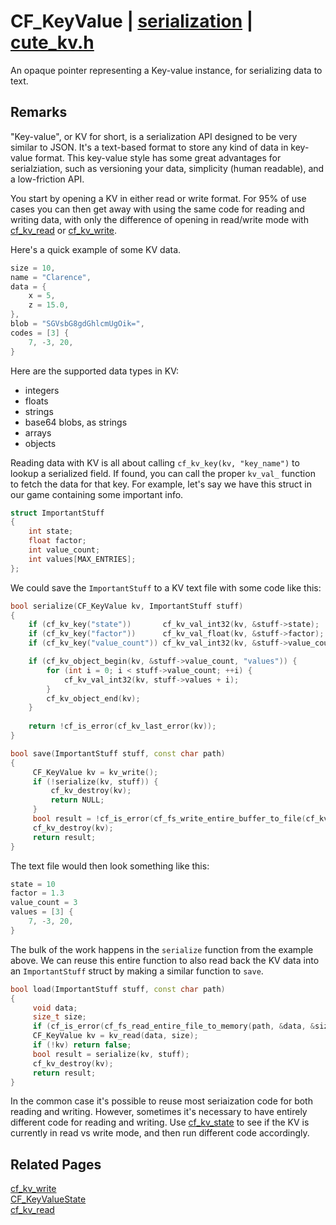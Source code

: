 # CF_KeyValue | [serialization](https://github.com/RandyGaul/cute_framework/blob/master/docs/serialization_readme.md) | [cute_kv.h](https://github.com/RandyGaul/cute_framework/blob/master/include/cute_kv.h)

An opaque pointer representing a Key-value instance, for serializing data to text.

## Remarks

"Key-value", or KV for short, is a serialization API designed to be very similar to JSON. It's a
text-based format to store any kind of data in key-value format. This key-value style has some
great advantages for serialziation, such as versioning your data, simplicity (human readable),
and a low-friction API.

You start by opening a KV in either read or write format. For 95% of use cases you can then get
away with using the same code for reading and writing data, with only the difference of opening
in read/write mode with [cf_kv_read](https://github.com/RandyGaul/cute_framework/blob/master/docs/serialization/cf_kv_read.md) or [cf_kv_write](https://github.com/RandyGaul/cute_framework/blob/master/docs/serialization/cf_kv_write.md).

Here's a quick example of some KV data.

```cpp
size = 10,
name = "Clarence",
data = {
    x = 5,
    z = 15.0,
},
blob = "SGVsbG8gdGhlcmUgOik=",
codes = [3] {
    7, -3, 20,
}
```

Here are the supported data types in KV:

- integers
- floats
- strings
- base64 blobs, as strings
- arrays
- objects

Reading data with KV is all about calling `cf_kv_key(kv, "key_name")` to lookup a serialized
field. If found, you can call the proper `kv_val_` function to fetch the data for that key.
For example, let's say we have this struct in our game containing some important info.

```cpp
struct ImportantStuff
{
    int state;
    float factor;
    int value_count;
    int values[MAX_ENTRIES];
};
```

We could save the `ImportantStuff` to a KV text file with some code like this:

```cpp
bool serialize(CF_KeyValue kv, ImportantStuff stuff)
{
    if (cf_kv_key("state"))       cf_kv_val_int32(kv, &stuff->state);
    if (cf_kv_key("factor"))      cf_kv_val_float(kv, &stuff->factor);
    if (cf_kv_key("value_count")) cf_kv_val_int32(kv, &stuff->value_count);

    if (cf_kv_object_begin(kv, &stuff->value_count, "values")) {
        for (int i = 0; i < stuff->value_count; ++i) {
            cf_kv_val_int32(kv, stuff->values + i);
        }
        cf_kv_object_end(kv);
    }
    
    return !cf_is_error(cf_kv_last_error(kv));
}

bool save(ImportantStuff stuff, const char path)
{
     CF_KeyValue kv = kv_write();
     if (!serialize(kv, stuff)) {
         cf_kv_destroy(kv);
         return NULL;
     }
     bool result = !cf_is_error(cf_fs_write_entire_buffer_to_file(cf_kv_buffer(kv), cf_kv_buffer_size(kv)));
     cf_kv_destroy(kv);
     return result;
}
```

The text file would then look something like this:

```cpp
state = 10
factor = 1.3
value_count = 3
values = [3] {
    7, -3, 20,
}
```

The bulk of the work happens in the `serialize` function from the example above. We can
reuse this entire function to also read back the KV data into an `ImportantStuff` struct
by making a similar function to `save`.

```cpp
bool load(ImportantStuff stuff, const char path)
{
     void data;
     size_t size;
     if (cf_is_error(cf_fs_read_entire_file_to_memory(path, &data, &size))) return false;
     CF_KeyValue kv = kv_read(data, size);
     if (!kv) return false;
     bool result = serialize(kv, stuff);
     cf_kv_destroy(kv);
     return result;
}
```

In the common case it's possible to reuse most seriaization code for both reading and
writing. However, sometimes it's necessary to have entirely different code for reading
and writing. Use [cf_kv_state](https://github.com/RandyGaul/cute_framework/blob/master/docs/serialization/cf_kv_state.md) to see if the KV is currently in read vs write mode, and then
run different code accordingly.

## Related Pages

[cf_kv_write](https://github.com/RandyGaul/cute_framework/blob/master/docs/serialization/cf_kv_write.md)  
[CF_KeyValueState](https://github.com/RandyGaul/cute_framework/blob/master/docs/serialization/cf_keyvaluestate.md)  
[cf_kv_read](https://github.com/RandyGaul/cute_framework/blob/master/docs/serialization/cf_kv_read.md)  
